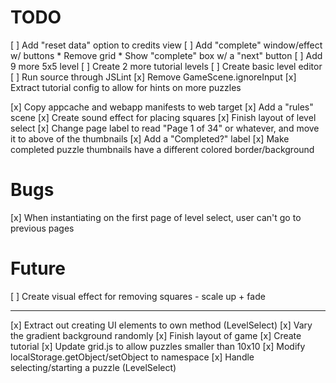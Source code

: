 # TODO

[ ] Add "reset data" option to credits view
[ ] Add "complete" window/effect w/ buttons
	* Remove grid
	* Show "complete" box w/ a "next" button
[ ] Add 9 more 5x5 level
[ ] Create 2 more tutorial levels
[ ] Create basic level editor
[ ] Run source through JSLint
[x] Remove GameScene.ignoreInput
[x] Extract tutorial config to allow for hints on more puzzles

[x] Copy appcache and webapp manifests to web target
[x] Add a "rules" scene
[x] Create sound effect for placing squares
[x] Finish layout of level select
	[x] Change page label to read "Page 1 of 34" or whatever, and
		move it to above of the thumbnails
	[x] Add a "Completed?" label
	[x] Make completed puzzle thumbnails have a different colored border/background

# Bugs

[x] When instantiating on the first page of level select, user can't go to
    previous pages

# Future

[ ] Create visual effect for removing squares
	- scale up + fade

-------------------

[x] Extract out creating UI elements to own method (LevelSelect)
[x] Vary the gradient background randomly
[x] Finish layout of game
[x] Create tutorial
[x] Update grid.js to allow puzzles smaller than 10x10
[x] Modify localStorage.getObject/setObject to namespace
[x] Handle selecting/starting a puzzle (LevelSelect)
